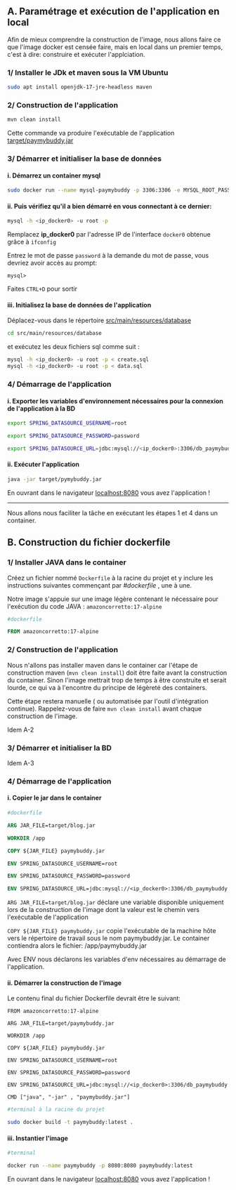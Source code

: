 ## A. Paramétrage et exécution de l'application en local

Afin de mieux comprendre la construction de l'image, nous allons faire ce que l'image docker est censée faire, mais en local dans un premier temps, c'est à dire: construire et exécuter l'applciation.

### 1/ Installer le JDk et maven sous la VM Ubuntu

```bash 
sudo apt install openjdk-17-jre-headless maven

```


### 2/ Construction de l'application

```bash 
mvn clean install
```
Cette commande va produire l'exécutable de l'application [target/paymybuddy.jar](target/paymybuddy.jar)



### 3/ Démarrer et initialiser la base de données 

#### i. Démarrez un container mysql

```bash 
sudo docker run --name mysql-paymybuddy -p 3306:3306 -e MYSQL_ROOT_PASSWORD=password -d mysql
```

#### ii. Puis vérifiez qu'il a bien démarré en vous connectant à ce dernier: 

```bash
mysql -h <ip_docker0> -u root -p
```

Remplacez **ip_docker0** par l'adresse IP de l'interface  `docker0` obtenue grâce à `ifconfig`

Entrez le mot de passe `password` à la demande du mot de passe, vous devriez avoir accès au prompt:  

 `mysql>`

Faites `CTRL+D` pour sortir


#### iii. Initialisez la base de données de l'application

Déplacez-vous dans le répertoire [src/main/resources/database](src/main/resources/database)

```bash
cd src/main/resources/database
```
et exécutez les deux fichiers sql comme suit : 

```bash 
mysql -h <ip_docker0> -u root -p < create.sql
mysql -h <ip_docker0> -u root -p < data.sql
```


### 4/ Démarrage de l'application

#### i. Exporter les variables d'environnement nécessaires pour la connexion de l'application à la BD

```bash 
export SPRING_DATASOURCE_USERNAME=root

export SPRING_DATASOURCE_PASSWORD=password

export SPRING_DATASOURCE_URL=jdbc:mysql://<ip_docker0>:3306/db_paymybuddy

```

#### ii. Exécuter l'application

```bash 
java -jar target/pymybuddy.jar
```

En ouvrant dans le navigateur [localhost:8080](localhost:8080) vous avez l'application !


____


Nous allons nous faciliter la tâche en exécutant les étapes 1 et  4  dans un container.

  

## B. Construction du fichier dockerfile

### 1/ Installer JAVA dans le container

Créez un fichier nommé `Dockerfile` à la racine du projet et y inclure les instructions suivantes commençant par *#dockerfile* , une à une.


Notre image s'appuie sur une image légère contenant le nécessaire pour l'exécution du code JAVA : `amazoncorretto:17-alpine`

```Dockerfile
#dockerfile

FROM amazoncorretto:17-alpine
```

  


### 2/ Construction de l'application 

Nous n'allons pas installer maven dans le container car l'étape de construction maven (`mvn clean install`) doit être faite avant la construction du container. Sinon l'image mettrait trop de temps à être construite et serait lourde, ce qui va à l'encontre du principe de légèreté des containers.

Cette étape restera manuelle ( ou automatisée par l'outil d'intégration continue).
Rappelez-vous de faire `mvn clean install` avant chaque construction de l'image.

Idem A-2

### 3/ Démarrer et initialiser la BD

Idem A-3




### 4/ Démarrage de l'application

#### i. Copier le jar dans le container

```Dockerfile
#dockerfile

ARG JAR_FILE=target/blog.jar

WORKDIR /app

COPY ${JAR_FILE} paymybuddy.jar

ENV SPRING_DATASOURCE_USERNAME=root

ENV SPRING_DATASOURCE_PASSWORD=password

ENV SPRING_DATASOURCE_URL=jdbc:mysql://<ip_docker0>:3306/db_paymybuddy
```

`ARG JAR_FILE=target/blog.jar` déclare une variable disponible uniquement lors de la construction de l'image dont la valeur est le chemin vers l'exécutable de l'application

`COPY ${JAR_FILE} paymybuddy.jar` copie l'exécutable de la machine hôte vers le répertoire de travail sous le nom paymybuddy.jar. Le container contiendra alors le fichier: /app/paymybuddy.jar

Avec ENV nous déclarons les variables d'env nécessaires au démarrage de l'application.

 
#### ii. Démarrer la construction de l'image 

Le contenu final du fichier Dockerfile devrait être le suivant:

``` 
FROM amazoncorretto:17-alpine

ARG JAR_FILE=target/paymybuddy.jar

WORKDIR /app

COPY ${JAR_FILE} paymybuddy.jar

ENV SPRING_DATASOURCE_USERNAME=root

ENV SPRING_DATASOURCE_PASSWORD=password

ENV SPRING_DATASOURCE_URL=jdbc:mysql://<ip_docker0>:3306/db_paymybuddy

CMD ["java", "-jar" , "paymybuddy.jar"]
```

```bash
#terminal à la racine du projet

sudo docker build -t paymybuddy:latest .
```


#### iii. Instantier l'image

```bash 
#terminal 

docker run --name paymybuddy -p 8080:8080 paymybuddy:latest
```


En ouvrant dans le navigateur [localhost:8080](localhost:8080) vous avez l'application !




